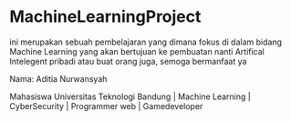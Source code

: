 # MachineLearningProject

<p>ini merupakan sebuah pembelajaran yang dimana fokus di dalam bidang Machine Learning yang akan bertujuan ke pembuatan nanti Artifical Intelegent pribadi atau buat orang juga, semoga bermanfaat ya</p>
<p>Nama: Aditia Nurwansyah</p>
<p>Mahasiswa Universitas Teknologi Bandung | Machine Learning | CyberSecurity | Programmer web | Gamedeveloper </p>
